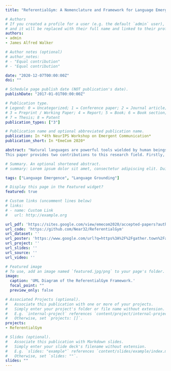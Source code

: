 ```yaml
---
title: "ReferentialGym: A Nomenclature and Framework for Language Emergence & Grounding in (Visual) Referential Games"

# Authors
# If you created a profile for a user (e.g. the default `admin` user), write the username (folder name) here 
# and it will be replaced with their full name and linked to their profile.
authors:
- admin
- James Alfred Walker

# Author notes (optional)
# author_notes:
# - "Equal contribution"
# - "Equal contribution"

date: "2020-12-07T00:00:00Z"
doi: ""

# Schedule page publish date (NOT publication's date).
publishDate: "2017-01-01T00:00:00Z"

# Publication type.
# Legend: 0 = Uncategorized; 1 = Conference paper; 2 = Journal article;
# 3 = Preprint / Working Paper; 4 = Report; 5 = Book; 6 = Book section;
# 7 = Thesis; 8 = Patent
publication_types: ["3"]

# Publication name and optional abbreviated publication name.
publication: In *4th NeurIPS Workshop on Emergent Communication*
publication_short: In *EmeCom 2020*

abstract: "Natural languages are powerful tools wielded by human beings to communicate information and co-operate towards common goals. Their values lie in some main properties like compositionality, hierarchy and recurrent syntax, which computational linguists have been researching the emergence of in artificial languages induced by language games. Only relatively recently, the AI community has started to investigate language emergence and grounding working towards better human-machine interfaces. For instance, interactive/conversational AI assistants that are able to relate their vision to the ongoing conversation.
This paper provides two contributions to this research field. Firstly, a nomenclature is proposed to understand the main initiatives in studying language emergence and grounding, accounting for the variations in assumptions and constraints. Secondly, a PyTorch based deep learning framework is introduced, entitled ReferentialGym, which is dedicated to furthering the exploration of language emergence and grounding. By providing baseline implementations of major algorithms and metrics, in addition to many different features and approaches, ReferentialGym attempts to ease the entry barrier to the field and provide the community with common implementations."

# Summary. An optional shortened abstract.
# summary: Lorem ipsum dolor sit amet, consectetur adipiscing elit. Duis posuere tellus ac convallis placerat. Proin tincidunt magna sed ex sollicitudin condimentum.

tags: ["Language Emergence", "Language Grounding"]

# Display this page in the Featured widget?
featured: true

# Custom links (uncomment lines below)
# links:
# - name: Custom Link
#   url: http://example.org

url_pdf: 'https://sites.google.com/view/emecom2020/accepted-papers?authuser=0'
url_code: 'https://github.com/Near32/ReferentialGym'
url_dataset: ''
url_poster: 'https://www.google.com/url?q=https%3A%2F%2Fgather.town%2Fapp%2FtCgiOc0pBvEjl3CT%2FEmeCom2020&sa=D&sntz=1&usg=AFQjCNFZypOI3T6KonFNWMOMa9s0gtdi0Q'
url_project: ''
url_slides: ''
url_source: ''
url_video: ''

# Featured image
# To use, add an image named `featured.jpg/png` to your page's folder. 
image:
  caption: 'UML Diagram of the ReferentialGym Framework.'
  focal_point: ""
  preview_only: false

# Associated Projects (optional).
#   Associate this publication with one or more of your projects.
#   Simply enter your project's folder or file name without extension.
#   E.g. `internal-project` references `content/project/internal-project/index.md`.
#   Otherwise, set `projects: []`.
projects:
- ReferentialGym

# Slides (optional).
#   Associate this publication with Markdown slides.
#   Simply enter your slide deck's filename without extension.
#   E.g. `slides: "example"` references `content/slides/example/index.md`.
#   Otherwise, set `slides: ""`.
slides: ""
---
```

<!-- 
{{% callout note %}}
Click the *Cite* button above to demo the feature to enable visitors to import publication metadata into their reference management software.
{{% /callout %}}

{{% callout note %}}
Create your slides in Markdown - click the *Slides* button to check out the example.
{{% /callout %}}

Supplementary notes can be added here, including [code, math, and images](https://wowchemy.com/docs/writing-markdown-latex/).
 -->
